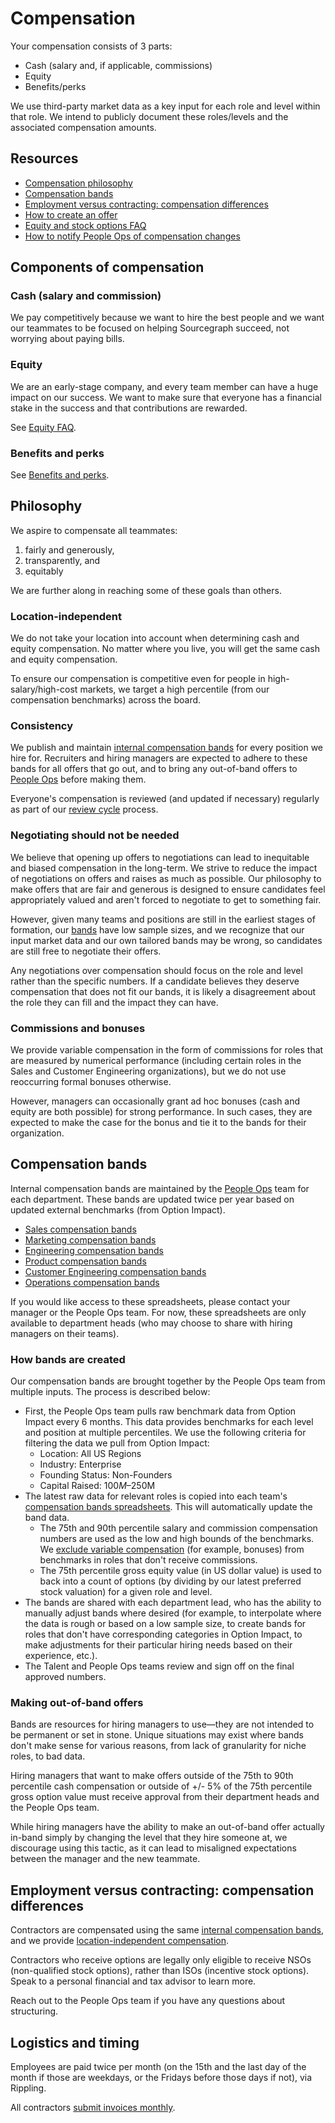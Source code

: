# Compensation

Your compensation consists of 3 parts:

- Cash (salary and, if applicable, commissions)
- Equity
- Benefits/perks

We use third-party market data as a key input for each role and level within that role. We intend to publicly document these roles/levels and the associated compensation amounts.

## Resources

- [Compensation philosophy](#philosophy)
- [Compensation bands](#compensation-bands)
- [Employment versus contracting: compensation differences](#employment-versus-contracting-compensation-differences)
- [How to create an offer](offers.md)
- [Equity and stock options FAQ](equity-faq.md)
- [How to notify People Ops of compensation changes](https://forms.gle/hzbHVCG1ZGmGRq1N6)

## Components of compensation

### Cash (salary and commission)

We pay competitively because we want to hire the best people and we want our teammates to be focused on helping Sourcegraph succeed, not worrying about paying bills.

### Equity

We are an early-stage company, and every team member can have a huge impact on our success. We want to make sure that everyone has a financial stake in the success and that contributions are rewarded.

See [Equity FAQ](equity-faq.md).

### Benefits and perks

See [Benefits and perks](../benefits-and-perks.md).

## Philosophy

We aspire to compensate all teammates:

1. fairly and generously,
1. transparently, and
1. equitably

We are further along in reaching some of these goals than others.

### Location-independent

We do not take your location into account when determining cash and equity compensation. No matter where you live, you will get the same cash and equity compensation.

To ensure our compensation is competitive even for people in high-salary/high-cost markets, we target a high percentile (from our compensation benchmarks) across the board.

### Consistency

We publish and maintain [internal compensation bands](#compensation-bands) for every position we hire for. Recruiters and hiring managers are expected to adhere to these bands for all offers that go out, and to bring any out-of-band offers to [People Ops](../index.md) before making them.

Everyone's compensation is reviewed (and updated if necessary) regularly as part of our [review cycle](https://about.sourcegraph.com/handbook/people-ops/review-cycles/index.md) process.

### Negotiating should not be needed

We believe that opening up offers to negotiations can lead to inequitable and biased compensation in the long-term. We strive to reduce the impact of negotiations on offers and raises as much as possible. Our philosophy to make offers that are fair and generous is designed to ensure candidates feel appropriately valued and aren't forced to negotiate to get to something fair.

However, given many teams and positions are still in the earliest stages of formation, our [bands](#compensation-bands) have low sample sizes, and we recognize that our input market data and our own tailored bands may be wrong, so candidates are still free to negotiate their offers.

Any negotiations over compensation should focus on the role and level rather than the specific numbers. If a candidate believes they deserve compensation that does not fit our bands, it is likely a disagreement about the role they can fill and the impact they can have.

### Commissions and bonuses

We provide variable compensation in the form of commissions for roles that are measured by numerical performance (including certain roles in the Sales and Customer Engineering organizations), but we do not use reoccurring formal bonuses otherwise.

However, managers can occasionally grant ad hoc bonuses (cash and equity are both possible) for strong performance. In such cases, they are expected to make the case for the bonus and tie it to the bands for their organization.

## Compensation bands

Internal compensation bands are maintained by the [People Ops](../index.md) team for each department. These bands are updated twice per year based on updated external benchmarks (from Option Impact).

- [Sales compensation bands](https://docs.google.com/spreadsheets/d/1o-1__fJY079LioUioLUAJkEZKGJBWijVoP_WtZGNyLk)
- [Marketing compensation bands](https://docs.google.com/spreadsheets/d/1ER9PvuZxY-V1wP_paRiTKt3Kup9wB60-Dy1m__Taanc)
- [Engineering compensation bands](https://docs.google.com/spreadsheets/d/1ywMdWxL8jCpGRXvEIY-bCVD4d4OZNRvz6-Gn4Spg4XU)
- [Product compensation bands](https://docs.google.com/spreadsheets/d/1crngPVeZI-UcIzAmJphUhx-7eAOAm8kFbyOKs3GPFv4)
- [Customer Engineering compensation bands](https://docs.google.com/spreadsheets/d/1UVQ20MWjjRkOxJifQR-9OrgbJzih3mcYvAHMeMhd03Q)
- [Operations compensation bands](https://docs.google.com/spreadsheets/d/1x-MnymL9uw6xvyKQCX331W5w778rTwYAw3AJ_picnvU)

If you would like access to these spreadsheets, please contact your manager or the People Ops team. For now, these spreadsheets are only available to department heads (who may choose to share with hiring managers on their teams).

### How bands are created

Our compensation bands are brought together by the People Ops team from multiple inputs. The process is described below:

- First, the People Ops team pulls raw benchmark data from Option Impact every 6 months. This data provides benchmarks for each level and position at multiple percentiles. We use the following criteria for filtering the data we pull from Option Impact:
  - Location: All US Regions
  - Industry: Enterprise
  - Founding Status: Non-Founders
  - Capital Raised: $100M–$250M
- The latest raw data for relevant roles is copied into each team's [compensation bands spreadsheets](#compensation-bands). This will automatically update the band data.
  - The 75th and 90th percentile salary and commission compensation numbers are used as the low and high bounds of the benchmarks. We [exclude variable compensation](#commissions-and-bonuses) (for example, bonuses) from benchmarks in roles that don't receive commissions.
  - The 75th percentile gross equity value (in US dollar value) is used to back into a count of options (by dividing by our latest preferred stock valuation) for a given role and level.
- The bands are shared with each department lead, who has the ability to manually adjust bands where desired (for example, to interpolate where the data is rough or based on a low sample size, to create bands for roles that don't have corresponding categories in Option Impact, to make adjustments for their particular hiring needs based on their experience, etc.).
- The Talent and People Ops teams review and sign off on the final approved numbers.

### Making out-of-band offers

Bands are resources for hiring managers to use—they are not intended to be permanent or set in stone. Unique situations may exist where bands don't make sense for various reasons, from lack of granularity for niche roles, to bad data.

Hiring managers that want to make offers outside of the 75th to 90th percentile cash compensation or outside of +/- 5% of the 75th percentile gross option value must receive approval from their department heads and the People Ops team.

While hiring managers have the ability to make an out-of-band offer actually in-band simply by changing the level that they hire someone at, we discourage using this tactic, as it can lead to misaligned expectations between the manager and the new teammate.

## Employment versus contracting: compensation differences

Contractors are compensated using the same [internal compensation bands](#compensation-bands), and we provide [location-independent compensation](#location-independent).

Contractors who receive options are legally only eligible to receive NSOs (non-qualified stock options), rather than ISOs (incentive stock options). Speak to a personal financial and tax advisor to learn more.

Reach out to the People Ops team if you have any questions about structuring.

## Logistics and timing

Employees are paid twice per month (on the 15th and the last day of the month if those are weekdays, or the Fridays before those days if not), via Rippling.

All contractors [submit invoices monthly](../../finance/invoices.md).
